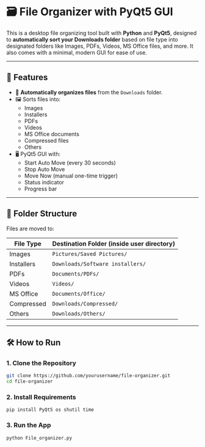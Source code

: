 # 🗃️ File Organizer with PyQt5 GUI

This is a desktop file organizing tool built with **Python** and **PyQt5**, designed to **automatically sort your Downloads folder** based on file type into designated folders like Images, PDFs, Videos, MS Office files, and more. It also comes with a minimal, modern GUI for ease of use.

---

## 🚀 Features

- 📂 **Automatically organizes files** from the `Downloads` folder.
- 🖼️ Sorts files into:
  - Images
  - Installers
  - PDFs
  - Videos
  - MS Office documents
  - Compressed files
  - Others
- 🖥️ PyQt5 GUI with:
  - Start Auto Move (every 30 seconds)
  - Stop Auto Move
  - Move Now (manual one-time trigger)
  - Status indicator
  - Progress bar

---

## 📁 Folder Structure

Files are moved to:

| File Type     | Destination Folder (inside user directory) |
|---------------|---------------------------------------------|
| Images        | `Pictures/Saved Pictures/`                  |
| Installers    | `Downloads/Software installers/`            |
| PDFs          | `Documents/PDFs/`                           |
| Videos        | `Videos/`                                   |
| MS Office     | `Documents/Office/`                         |
| Compressed    | `Downloads/Compressed/`                     |
| Others        | `Downloads/Others/`                         |

---

## 🛠️ How to Run

### 1. Clone the Repository

```bash
git clone https://github.com/yourusername/file-organizer.git
cd file-organizer
```
###  2. Install Requirements

```
pip install PyQt5 os shutil time
```
### 3. Run the App
```
python File_organizer.py
```


